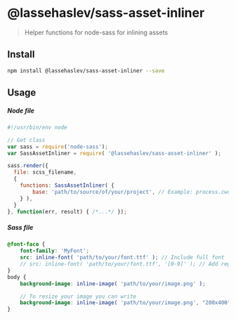 # @lassehaslev/sass-asset-inliner
> Helper functions for node-sass for inlining assets

## Install
```bash
npm install @lassehaslev/sass-asset-inliner --save
```

## Usage
##### Node file
```js
#!/usr/bin/env node

// Get class
var sass = require('node-sass');
var SassAssetInliner = require( '@lassehaslev/sass-asset-inliner' );

sass.render({
  file: scss_filename,
  {
    functions: SassAssetInliner( {
        base: 'path/to/source/of/your/project', // Example: process.cwd()
    } ),
  }
}, function(err, result) { /*...*/ });
```

##### Sass file
```scss
@font-face {
    font-family: 'MyFont';
    src: inline-font( 'path/to/your/font.ttf' ); // Include full font
    // src: inline-font( 'path/to/your/font.ttf', '[0-9]' ); // Add regex to subset font
}
body {
    background-image: inline-image( 'path/to/your/image.png' );

    // To resize your image you can write
    background-image: inline-image( 'path/to/your/image.png', "200x400" );
}
```
